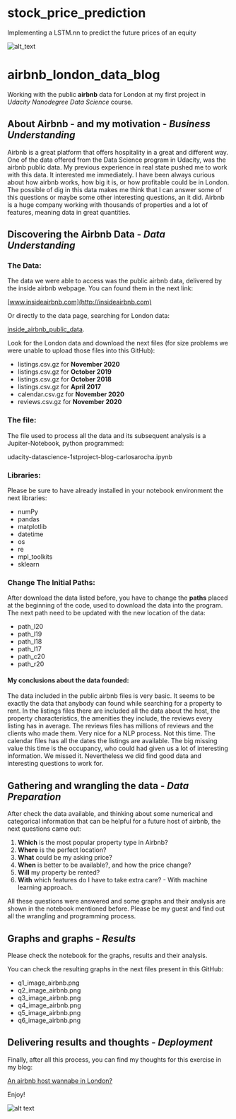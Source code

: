 # stock_price_prediction
Implementing a LSTM.nn to predict the future prices of an equity

![alt_text](Readme-title.png "Title")

# airbnb_london_data_blog

Working with the public **airbnb** data for London at my first project in _Udacity Nanodegree Data Science_ course.

## About Airbnb - and my motivation - _Business Understanding_


Airbnb is a great platform that offers hospitality in a great and different way.
One of the data offered from the Data Science program in Udacity, was the airbnb public data.
My previous experience in real state pushed me to work with this data. It interested me immediately.
I have been always curious about how airbnb works, how big it is, or how profitable could be in London. The possible of dig in this data makes me think that I can answer some of this questions or maybe some other interesting questions, an it did.
Airbnb is a huge company working with thousands of properties and a lot of features, meaning data in great quantities.


## Discovering the Airbnb Data - _Data Understanding_

### The Data:
	
The data we were able to access was the public airbnb data, delivered by the inside airbnb webpage. You can found them in the next link:
	
[www.insideairbnb.com](http://insideairbnb.com)

Or directly to the data page, searching for London data:
	
[inside_airbnb_public_data](http://insideairbnb.com/get-the-data.html).

Look for the London data and download the next files (for size problems we were unable to upload those files into this GitHub):

- listings.csv.gz for **November 2020**
- listings.csv.gz for **October 2019**
- listings.csv.gz for **October 2018**
- listings.csv.gz for **April 2017**
- calendar.csv.gz for **November 2020**
- reviews.csv.gz for **November 2020**

### The file:

The file used to process all the data and its subsequent analysis is a Jupiter-Notebook, python programmed:

udacity-datascience-1stproject-blog-carlosarocha.ipynb

### Libraries:

Please be sure to have already installed in your notebook environment the next libraries:

* numPy
* pandas
* matplotlib
* datetime
* os
* re
* mpl_toolkits
* sklearn


### Change The Initial Paths:

After download the data listed before, you have to change the **paths** placed at the beginning of the code, used to download the data into the 		program.
The next path need to be updated with the new location of the data:

* path_l20
* path_l19
* path_l18
* path_l17
* path_c20
* path_r20

#### My conclusions about the data founded:

The data included in the public airbnb files is very basic. It seems to be exactly the data that anybody can found while searching for a property to rent. 
In the listings files there are included all the data about the host, the property characteristics, the amenities they include, the reviews every listing has in average.
The reviews files has millions of reviews and the clients who made them. Very nice for a NLP process. Not this time.
The calendar files has all the dates the listings are available.
The big missing value this time is the occupancy, who could had given us a lot of interesting information. We missed it.
Nevertheless we did find good data and interesting questions to work for.

## Gathering and wrangling the data - _Data Preparation_

After check the data available, and thinking about some numerical and categorical information that can be helpful for a future host of airbnb, the next questions came out:

1. **Which** is the most popular property type in Airbnb?
2. **Where** is the perfect location?
3. **What** could be my asking price?
4. **When** is better to be available?, and how the price change?
5. **Will** my property be rented?
6. **With** which features do I have to take extra care? - With machine learning approach.

All these questions were answered and some graphs and their analysis are shown in the notebook mentioned before.
Please be my guest and find out all the wrangling and programming process. 

	
## Graphs and graphs - _Results_

Please check the notebook for the graphs, results and their analysis.

You can check the resulting graphs in the next files present in this GitHub:

* q1_image_airbnb.png
* q2_image_airbnb.png
* q3_image_airbnb.png
* q4_image_airbnb.png
* q5_image_airbnb.png
* q6_image_airbnb.png


## Delivering results and thoughts - _Deployment_

Finally, after all this process, you can find my thoughts for this exercise in my blog:

[An airbnb host wannabe in London?](https://carloslarocha.medium.com/an-airbnb-host-wannabe-in-london-6088c15426a7)

Enjoy!

![alt text](airbnb_properties_london2020.png "ending")





